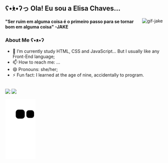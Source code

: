 ## ʕ•́ᴥ•̀ʔっ Ola! Eu sou a Elisa Chaves...

<img align="right" alt="gif-jake" src="https://i.pinimg.com/originals/26/24/77/2624779c7876079a4d3972954c9a9f4e.gif">

<h4>"Ser ruim em alguma coisa é o primeiro passo para se tornar bom em alguma coisa" -JAKE<h4>

 
<!--
**ElisaAChaves/ElisaAChaves** is a ✨ _special_ ✨ repository because its `README.md` (this file) appears on your GitHub profile.

Here are some ideas to get you started:
-->

### About Me ʕ•ᴥ•ʔ 
 
- 🌱 I’m currently study HTML, CSS and JavaScript... But I usually like any Front-End language;
- 📫 How to reach me: ...
- 😄 Pronouns: she/her;
- ⚡ Fun fact: I learned at the age of nine, accidentally to program.

##

<div>
 <img height="170em" src="https://github-readme-stats.vercel.app/api?username=ElisaAChaves&show_icons=true&theme=Noctis&include_all_commits=true&count_private=true"/>
 <img height="170em" src="https://github-readme-stats.vercel.app/api/top-langs/?username=ElisaAChaves&layout=compact&langs_count=7&theme=Noctis"/>
</div>


![Snake animation](https://github.com/ElisaAChaves/ElisaAChaves/blob/output/github-contribution-grid-snake.svg)


